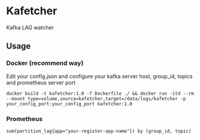 # Kafetcher
Kafka LAG watcher

## Usage
### Docker (recommend way)
Edit your config.json and configure your kafka server host, group_id, topics and prometheus server port

`docker build -t kafetcher:1.0 -f Dockerfile ./ && docker run -itd --rm --mount type=volume,source=kafetcher,target=/data/logs/kafetcher -p your_config_port:your_config_port kafetcher:1.0`


### Prometheus
`sum(partition_lag{app="your-register-app-name"}) by (group_id, topic)`